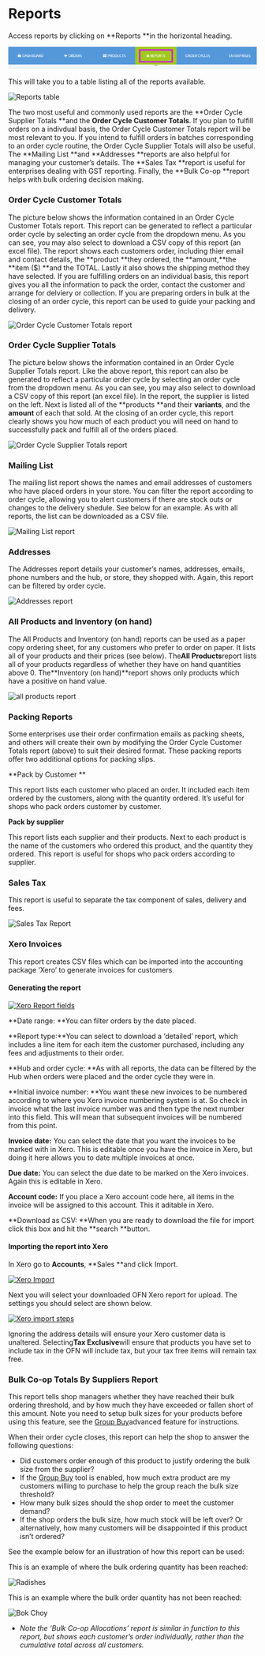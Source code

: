 # Reports

Access reports by clicking on **Reports **in the horizontal heading.

![](/assets/24-Reports-1-Access-Reports_old.png)

This will take you to a table listing all of the reports available.

![](https://openfoodnetwork.org/wp-content/uploads/2015/05/Reports-table.png "Reports table")

The two most useful and commonly used reports are the **Order Cycle Supplier Totals **and the **Order Cycle Customer Totals**. If you plan to fulfill orders on a indivdual basis, the Order Cycle Customer Totals report will be most relevant to you. If you intend to fulfill orders in batches corresponding to an order cycle routine, the Order Cycle Supplier Totals will also be useful. The **Mailing List **and **Addresses **reports are also helpful for managing your customer’s details. The **Sales Tax **report is useful for enterprises dealing with GST reporting. Finally, the **Bulk Co-op **report helps with bulk ordering decision making.

### Order Cycle Customer Totals

The picture below shows the information contained in an Order Cycle Customer Totals report. This report can be generated to reflect a particular order cycle by selecting an order cycle from the dropdown menu. As you can see, you may also select to download a CSV copy of this report \(an excel file\). The report shows each customers order, including thier email and contact details, the **product **they ordered, the **amount,**the **item \($\) **and the TOTAL. Lastly it also shows the shipping method they have selected. If you are fulfilling orders on an individual basis, this report gives you all the information to pack the order, contact the customer and arrange for delviery or collection. If you are preparing orders in bulk at the closing of an order cycle, this report can be used to guide your packing and delivery.

![](https://openfoodnetwork.org/wp-content/uploads/2015/05/Order-Cycle-Customer-Totals.png "Order Cycle Customer Totals report")

### Order Cycle Supplier Totals

The picture below shows the information contained in an Order Cycle Supplier Totals report. Like the above report, this report can also be generated to reflect a particular order cycle by selecting an order cycle from the dropdown menu. As you can see, you may also select to download a CSV copy of this report \(an excel file\). In the report, the supplier is listed on the left. Next is listed all of the **products **and their **variants**, and the **amount** of each that sold. At the closing of an order cycle, this report clearly shows you how much of each product you will need on hand to successfully pack and fulfill all of the orders placed.

![](https://openfoodnetwork.org/wp-content/uploads/2015/05/Order-Cycle-Supplier-Totals.png "Order Cycle Supplier Totals report")

### Mailing List

The mailing list report shows the names and email addresses of customers who have placed orders in your store. You can filter the report according to order cycle, allowing you to alert customers if there are stock outs or changes to the delivery shedule. See below for an example. As with all reports, the list can be downloaded as a CSV file.

![](https://openfoodnetwork.org/wp-content/uploads/2015/05/Mailing-List.png "Mailing List report")

### Addresses

The Addresses report details your customer’s names, addresses, emails, phone numbers and the hub, or store, they shopped with. Again, this report can be filtered by order cycle.

![](https://openfoodnetwork.org/wp-content/uploads/2015/05/Addresses.png "Addresses report")

### All Products and Inventory \(on hand\)

The All Products and Inventory \(on hand\) reports can be used as a paper copy ordering sheet, for any customers who prefer to order on paper. It lists all of your products and their prices \(see below\). The**All Products**report lists all of your products regardless of whether they have on hand quantities above 0. The**Inventory \(on hand\)**report shows only products which have a positive on hand value.

![](https://openfoodnetwork.org/wp-content/uploads/2015/05/all-products.png "all products report")

### Packing Reports

Some enterprises use their order confirmation emails as packing sheets, and others will create their own by modifying the Order Cycle Customer Totals report \(above\) to suit their desired format. These packing reports offer two additional options for packing slips.

**Pack by Customer **

This report lists each customer who placed an order. It included each item ordered by the customers, along with the quantity ordered. It’s useful for shops who pack orders customer by customer.

**Pack by supplier**

This report lists each supplier and their products. Next to each product is the name of the customers who ordered this product, and the quantity they ordered. This report is useful for shops who pack orders according to supplier.

### Sales Tax

This report is useful to separate the tax component of sales, delivery and fees.

![](https://openfoodnetwork.org/wp-content/uploads/2015/05/Sales-Tax-Report.png "Sales Tax Report")

### Xero Invoices

This report creates CSV files which can be imported into the accounting package ‘Xero’ to generate invoices for customers.

#### Generating the report

[![](https://openfoodnetwork.org/wp-content/uploads/2015/05/Xero-Report.png "Xero Report fields")](https://openfoodnetwork.org/wp-content/uploads/2015/05/Xero-Report.png)

**Date range: **You can filter orders by the date placed.

**Report type:**You can select to download a ‘detailed’ report, which includes a line item for each item the customer purchased, including any fees and adjustments to their order.

**Hub and order cycle: **As with all reports, the data can be filtered by the Hub when orders were placed and the order cycle they were in.

**Initial invoice number: **You want these new invoices to be numbered according to where you Xero invoice numbering system is at. So check in invoice what the last invoice number was and then type the next number into this field. This will mean that subsequent invoices will be numbered from this point.

**Invoice date:** You can select the date that you want the invoices to be marked with in Xero. This is editable once you have the invoice in Xero, but doing it here allows you to date multiple invoices at once.

**Due date:** You can select the due date to be marked on the Xero invoices. Again this is editable in Xero.

**Account code:** If you place a Xero account code here, all items in the invoice will be assigned to this account. This it aditable in Xero.

**Download as CSV: **When you are ready to download the file for import click this box and hit the **search **button.

#### Importing the report into Xero

In Xero go to **Accounts**, **Sales **and click Import.

[![](https://openfoodnetwork.org/wp-content/uploads/2015/05/Xero-Import.png "Xero Import")](https://openfoodnetwork.org/wp-content/uploads/2015/05/Xero-Import.png)

Next you will select your downloaded OFN Xero report for upload. The settings you should select are shown below.

[![](https://openfoodnetwork.org/wp-content/uploads/2015/05/Xero-import-steps.png "Xero import steps")](https://openfoodnetwork.org/wp-content/uploads/2015/05/Xero-import-steps.png)

Ignoring the address details will ensure your Xero customer data is unaltered. Selecting**Tax Exclusive**will ensure that products you have set to include tax in the OFN will include tax, but your tax free items will remain tax free.

### Bulk Co-op  Totals By Suppliers Report

This report tells shop managers whether they have reached their bulk ordering threshold, and by how much they have exceeded or fallen short of this amount. Note you need to setup bulk sizes for your products before using this feature, see the [Group Buy](https://openfoodnetwork.org/user-guide/advanced-features/group-buy/)advanced feature for instructions.

When their order cycle closes, this report can help the shop to answer the following questions:

* Did customers order enough of this product to justify ordering the bulk size from the supplier?
* If the
  [Group Buy](https://openfoodnetwork.org/user-guide/advanced-features/group-buy/)
  tool is enabled, how much extra product are my customers willing to purchase to help the group reach the bulk size threshold?
* How many bulk sizes should the shop order to meet the customer demand?
* If the shop orders the bulk size, how much stock will be left over? Or alternatively, how many customers will be disappointed if this product isn’t ordered?

See the example below for an illustration of how this report can be used:

This is an example of where the bulk ordering quantity has been reached:

![](https://openfoodnetwork.org/wp-content/uploads/2015/05/Radishess.png "Radishes")

This is an example where the bulk order quantity has not been reached:

![](https://openfoodnetwork.org/wp-content/uploads/2015/05/Bok-Choy.png "Bok Choy")

* _Note the ‘Bulk Co-op Allocations’ report is similar in function to this report, but shows each customer’s order individually, rather than the cumulative total across all customers._



